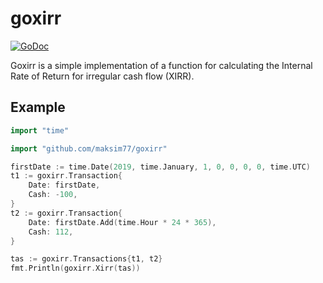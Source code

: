 # goxirr
[![GoDoc](https://godoc.org/github.com/maksim77/goxirr?status.svg)](https://godoc.org/github.com/maksim77/goxirr)

Goxirr is a simple implementation of a function for calculating the Internal Rate of Return for irregular cash flow (XIRR).

## Example

```go
import "time"

import "github.com/maksim77/goxirr"

firstDate := time.Date(2019, time.January, 1, 0, 0, 0, 0, time.UTC)
t1 := goxirr.Transaction{
	Date: firstDate,
	Cash: -100,
}
t2 := goxirr.Transaction{
    Date: firstDate.Add(time.Hour * 24 * 365),
    Cash: 112,
}

tas := goxirr.Transactions{t1, t2}
fmt.Println(goxirr.Xirr(tas))
```